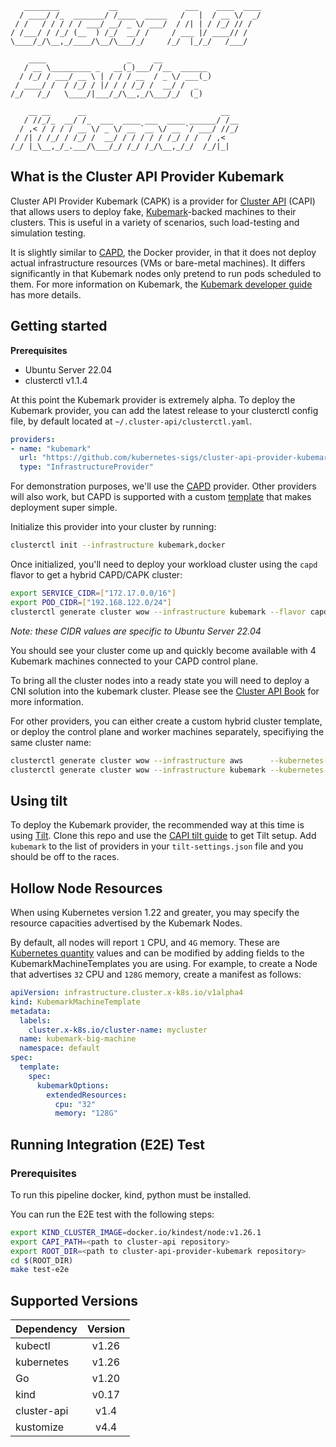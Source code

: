 ```
   ________           __               ___    ____  ____
  / ____/ /_  _______/ /____  _____   /   |  / __ \/  _/
 / /   / / / / / ___/ __/ _ \/ ___/  / /| | / /_/ // /
/ /___/ / /_/ (__  ) /_/  __/ /     / ___ |/ ____// /
\____/_/\__,_/____/\__/\___/_/     /_/  |_/_/   /___/

    ____                  _     __
   / __ \_________ _   __(_)___/ /__  ______
  / /_/ / ___/ __ \ | / / / __  / _ \/ ___(_)
 / ____/ /  / /_/ / |/ / / /_/ /  __/ /  _
/_/   /_/   \____/|___/_/\__,_/\___/_/  (_)

    __ __      __                              __
   / //_/_  __/ /_  ___  ____ ___  ____ ______/ /__
  / ,< / / / / __ \/ _ \/ __ `__ \/ __ `/ ___/ //_/
 / /| / /_/ / /_/ /  __/ / / / / / /_/ / /  / ,<
/_/ |_\__,_/_.___/\___/_/ /_/ /_/\__,_/_/  /_/|_|

```

## What is the Cluster API Provider Kubemark

Cluster API Provider Kubemark (CAPK) is a provider for [Cluster
API][cluster_api] (CAPI) that allows users to deploy fake, [Kubemark][kubemark_docs]-backed machines to their
clusters. This is useful in a variety of scenarios, such load-testing and
simulation testing.

It is slightly similar to [CAPD][capd], the Docker
provider, in that it does not deploy actual infrastructure resources (VMs or
bare-metal machines). It differs significantly in that Kubemark nodes only
pretend to run pods scheduled to them. For more information on Kubemark, the
[Kubemark developer guide][kubemark_docs] has more details.

## Getting started

**Prerequisites**
* Ubuntu Server 22.04
* clusterctl v1.1.4

At this point the Kubemark provider is extremely alpha. To deploy the Kubemark
provider, you can add the latest release to your clusterctl config file, by
default located at `~/.cluster-api/clusterctl.yaml`.

```yaml
providers:
- name: "kubemark"
  url: "https://github.com/kubernetes-sigs/cluster-api-provider-kubemark/releases/v0.5.0/infrastructure-components.yaml"
  type: "InfrastructureProvider"
```

For demonstration purposes, we'll use the [CAPD][capd] provider. Other
providers will also work, but CAPD is supported with a custom
[template](templates/cluster-template-capd.yaml) that makes deployment super
simple.

Initialize this provider into your cluster by running:

```bash
clusterctl init --infrastructure kubemark,docker
```

Once initialized, you'll need to deploy your workload cluster using the `capd`
flavor to get a hybrid CAPD/CAPK cluster:

```bash
export SERVICE_CIDR=["172.17.0.0/16"]
export POD_CIDR=["192.168.122.0/24"]
clusterctl generate cluster wow --infrastructure kubemark --flavor capd --kubernetes-version 1.26.1 --control-plane-machine-count=1 --worker-machine-count=4 | kubectl apply -f-
```

*Note: these CIDR values are specific to Ubuntu Server 22.04*

You should see your cluster come up and quickly become available with 4 Kubemark machines connected to your CAPD control plane.

To bring all the cluster nodes into a ready state you will need to deploy a CNI
solution into the kubemark cluster. Please see the [Cluster API Book](https://cluster-api.sigs.k8s.io/user/quick-start.html?highlight=cni#deploy-a-cni-solution)
for more information.

For other providers, you can either create a custom hybrid cluster template, or deploy the control plane and worker machines separately, specifiying the same cluster name:

```bash
clusterctl generate cluster wow --infrastructure aws      --kubernetes-version 1.26.1 --control-plane-machine-count=1 | kubectl apply -f-
clusterctl generate cluster wow --infrastructure kubemark --kubernetes-version 1.26.1 --worker-machine-count=4        | kubectl apply -f-
```

## Using tilt
To deploy the Kubemark provider, the recommended way at this time is using
[Tilt][tilt]. Clone this repo and use the [CAPI tilt guide][capi_tilt] to get
Tilt setup. Add `kubemark` to the list of providers in your
`tilt-settings.json` file and you should be off to the races.

## Hollow Node Resources
When using Kubernetes version 1.22 and greater, you may specify the resource
capacities advertised by the Kubemark Nodes.

By default, all nodes will report `1` CPU, and `4G` memory. These are [Kubernetes quantity][k8s_quantity_docs]
values and can be modified by adding fields to the KubemarkMachineTemplates you are using.
For example, to create a Node that advertises `32` CPU and `128G` memory, create a manifest as follows:

```yaml
apiVersion: infrastructure.cluster.x-k8s.io/v1alpha4
kind: KubemarkMachineTemplate
metadata:
  labels:
    cluster.x-k8s.io/cluster-name: mycluster
  name: kubemark-big-machine
  namespace: default
spec:
  template:
    spec:
      kubemarkOptions:
        extendedResources:
          cpu: "32"
          memory: "128G"
```

<!-- References -->

[capd]: https://github.com/kubernetes-sigs/cluster-api/tree/master/test/infrastructure/docker
[kubemark_docs]: https://github.com/kubernetes/community/blob/master/contributors/devel/sig-scalability/kubemark-guide.md
[cluster_api]: https://github.com/kubernetes-sigs/cluster-api
[tilt]: https://tilt.dev
[capi_tilt]: https://cluster-api.sigs.k8s.io/developer/tilt.html
[k8s_quantity_docs]: https://kubernetes.io/docs/reference/kubernetes-api/common-definitions/quantity/

## Running Integration (E2E) Test

### Prerequisites

To run this pipeline docker, kind, python must be installed.

You can run the E2E test with the following steps:

```bash
export KIND_CLUSTER_IMAGE=docker.io/kindest/node:v1.26.1
export CAPI_PATH=<path to cluster-api repository>
export ROOT_DIR=<path to cluster-api-provider-kubemark repository>
cd $(ROOT_DIR)
make test-e2e 
```

## Supported Versions

| Dependency  | Version |
|:------------|:-------:|
| kubectl     |  v1.26  |
| kubernetes  |  v1.26  |
| Go          |  v1.20  |
| kind        |  v0.17  |
| cluster-api |  v1.4   |
| kustomize   |  v4.4   |
